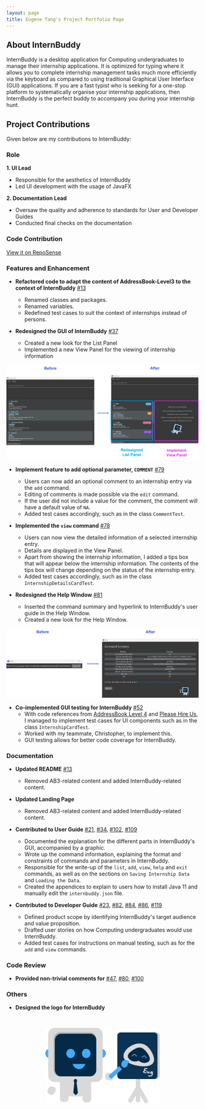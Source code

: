 ```yaml
---
layout: page
title: Eugene Tang's Project Portfolio Page
---
```


## About InternBuddy
InternBuddy is a desktop application for Computing undergraduates to manage their internship applications. It is
optimized for typing where it allows you to complete internship management tasks much more efficiently via
the keyboard as compared to using traditional Graphical User Interface (GUI) applications. If you are a fast
typist who is seeking for a one-stop platform to systematically organise your internship applications,
then InternBuddy is the perfect buddy to accompany you during your internship hunt.



## Project Contributions
Given below are my contributions to InternBuddy:

### Role
**1. UI Lead**
* Responsible for the aesthetics of InternBuddy
* Led UI development with the usage of JavaFX

**2. Documentation Lead**
* Oversaw the quality and adherence to standards for User and Developer Guides
* Conducted final checks on the documentation

### Code Contribution
[View it on RepoSense](https://nus-cs2103-ay2223s2.github.io/tp-dashboard/?search=eugenetangkj&breakdown=true&sort=groupTitle&sortWithin=title&since=2023-02-17&timeframe=commit&mergegroup=&groupSelect=groupByRepos&checkedFileTypes=docs~functional-code~test-code~other)

### Features and Enhancement
- **Refactored code to adapt the content of AddressBook-Level3 to the context of InternBuddy**
  [\#13](https://github.com/AY2223S2-CS2103T-T14-3/tp/pull/13)
  * Renamed classes and packages.
  * Renamed variables.
  * Redefined test cases to suit the context of internships instead of persons.

- **Redesigned the GUI of InternBuddy**
  [\#37](https://github.com/AY2223S2-CS2103T-T14-3/tp/pull/37)
  * Created a new look for the List Panel
  * Implemented a new View Panel for the viewing of internship information

![Changes in GUI](../images/ui-changes.png)

- **Implement feature to add optional parameter, `COMMENT`**
  [\#79](https://github.com/AY2223S2-CS2103T-T14-3/tp/pull/79)
  * Users can now add an optional comment to an internship entry via the `add` command.
  * Editing of comments is made possible via the `edit` command.
  * If the user did not include a value for the comment, the comment will have a default value of `NA`.
  * Added test cases accordingly, such as in the class `CommentTest`.

- **Implemented the `view` command**
  [\#78](https://github.com/AY2223S2-CS2103T-T14-3/tp/pull/78)
  * Users can now view the detailed information of a selected internship entry.
  * Details are displayed in the View Panel.
  * Apart from showing the internship information, I added a tips box that will appear
    below the internship information. The contents of the tips box will change depending
    on the status of the internship entry.
  * Added test cases accordingly, such as in the class `InternshipDetailsCardTest`.

- **Redesigned the Help Window**
  [\#81](https://github.com/AY2223S2-CS2103T-T14-3/tp/pull/81)
  * Inserted the command summary and hyperlink to InternBuddy's user guide in the Help Window.
  * Created a new look for the Help Window.
  
![Changes in Help Window](../images/help-window-changes.png)

- **Co-implemented GUI testing for InternBuddy**
  [\#52](https://github.com/AY2223S2-CS2103T-T14-3/tp/pull/52)
  * With code references from [AddressBook Level 4](https://github.com/se-edu/addressbook-level4)
    and [Please Hire Us](https://github.com/AY2223S1-CS2103T-W17-4/tp), I managed to implement
    test cases for UI components such as in the class `InternshipCardTest`.
  * Worked with my teammate, Christopher, to implement this.
  * GUI testing allows for better code coverage for InternBuddy.


### Documentation
- **Updated README**
  [\#13](https://github.com/AY2223S2-CS2103T-T14-3/tp/pull/13)
  * Removed AB3-related content and added InternBuddy-related content.

- **Updated Landing Page**
  * Removed AB3-related content and added InternBuddy-related content.

- **Contributed to User Guide**
  [\#21](https://github.com/AY2223S2-CS2103T-T14-3/tp/pull/21),
  [\#34](https://github.com/AY2223S2-CS2103T-T14-3/tp/pull/34),
  [\#102](https://github.com/AY2223S2-CS2103T-T14-3/tp/pull/102),
  [\#109](https://github.com/AY2223S2-CS2103T-T14-3/tp/pull/109)
  * Documented the explanation for the different parts in InternBuddy's GUI, accompanied by a graphic.
  * Wrote up the command information, explaining the format and constraints of commands and
    parameters in InternBuddy.
  * Responsible for the write-up of the `list`, `add`, `view`, `help` and `exit` commands,
    as well as on the sections on `Saving Internship Data` and `Loading the Data`.
  * Created the appendices to explain to users how to install Java 11 and manually edit the `internbuddy.json` file.
- **Contributed to Developer Guide**
  [\#23](https://github.com/AY2223S2-CS2103T-T14-3/tp/pull/23),
  [\#82](https://github.com/AY2223S2-CS2103T-T14-3/tp/pull/82),
  [\#84](https://github.com/AY2223S2-CS2103T-T14-3/tp/pull/84),
  [\#86](https://github.com/AY2223S2-CS2103T-T14-3/tp/pull/86),
  [\#119](https://github.com/AY2223S2-CS2103T-T14-3/tp/pull/119)
  * Defined product scope by identifying InternBuddy's target audience and value proposition.
  * Drafted user stories on how Computing undergraduates would use InternBuddy.
  * Added test cases for instructions on manual testing, such as for the `add` and `view` commands.



### Code Review
- **Provided non-trivial comments for**
  [\#47](https://github.com/AY2223S2-CS2103T-T14-3/tp/pull/47),
  [\#80](https://github.com/AY2223S2-CS2103T-T14-3/tp/pull/80),
  [\#100](https://github.com/AY2223S2-CS2103T-T14-3/tp/pull/100)

### Others
- **Designed the logo for InternBuddy**

<br/>
<p align="center">
  <img width="300" height="200" src="../images/team-mascots/InternBuddyArtist.png">
</p>
